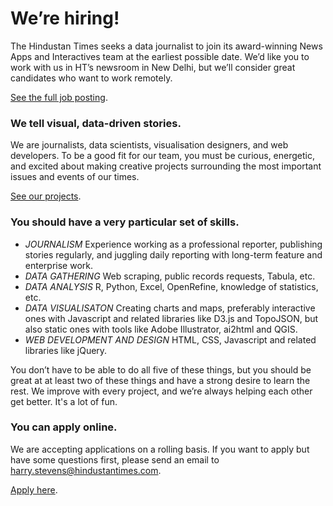 # We’re hiring!

The Hindustan Times seeks a data journalist to join its award-winning News Apps and Interactives team at the earliest possible date. We’d like you to work with us in HT’s newsroom in New Delhi, but we’ll consider great candidates who want to work remotely.

[See the full job posting](http://www.hindustantimes.com/interactives/work-with-us).

### We tell visual, data-driven stories.

We are journalists, data scientists, visualisation designers, and web developers. To be a good fit for our team, you must be curious, energetic, and excited about making creative projects surrounding the most important issues and events of our times.

[See our projects](http://www.hindustantimes.com/interactives).

### You should have a very particular set of skills.

- _JOURNALISM_ Experience working as a professional reporter, publishing stories regularly, and juggling daily reporting with long-term feature and enterprise work.
- _DATA GATHERING_ Web scraping, public records requests, Tabula, etc.
- _DATA ANALYSIS_ R, Python, Excel, OpenRefine, knowledge of statistics, etc.
- _DATA VISUALISATON_ Creating charts and maps, preferably interactive ones with Javascript and related libraries like D3.js and TopoJSON, but also static ones with tools like Adobe Illustrator, ai2html and QGIS.
- _WEB DEVELOPMENT AND DESIGN_ HTML, CSS, Javascript and related libraries like jQuery.

You don’t have to be able to do all five of these things, but you should be great at at least two of these things and have a strong desire to learn the rest. We improve with every project, and we’re always helping each other get better. It's a lot of fun.

### You can apply online.

We are accepting applications on a rolling basis. If you want to apply but have some questions first, please send an email to harry.stevens@hindustantimes.com.

[Apply here](https://docs.google.com/forms/d/e/1FAIpQLSdE254wLbvOcODQujMFoTzoYBA9D7erSztGDiXGBzhQRoApRQ/viewform).